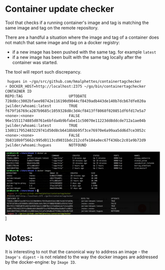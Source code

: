 Container update checker
========================

Tool that checks if a running container's image and tag is matching the same image and tag on the remote repository.

There are a handful a situation where the image and tag of a container does not match that same image and tag on a docker registry:
- if a new image has been pushed with the same tag. for example `latest`
- if a new image has been built with the same tag locally after the container was started.

The tool will report such discrepancy.

```
 hugues in ~/go/src/github.com/hmalphettes/containertagchecker
⚡ DOCKER_HOST=http://localhost:2375 ~/go/bin/containertagchecker
CONTAINER ID                                                            REPO:TAG                     UPTODATE
728d8cc3002bfaee98742e116190d9044cf8439adb443de140b7dcb67dfe020a        jwilder/whoami:latest        TRUE
f679f16769ca287b9685c1059328d8c3d4cf8413ff8068f020851df6fd17e5a7        <none>:<none>                FALSE
96e1551174885d0761e6bfda4b9bfabe11c50070e11223dd8ddcde712a1ae04b        jwilder/whoami:latest        TRUE
13d0117952483229741d50d8cb6418bbb95f3ce76970e6a99aa5dd6d7ce3052c        <none>:<none>                FALSE
3b8310b9f5662c995d0113cd9031bdc212cdfe184a0ec67f436bc2c01e9b72d9        jwilder/whoami:hugues        NOTFOUND
```

![containertagchecker](containertagchecker.png)]

Notes:
======

It is interesting to not that the canonical way to address an image - the `Image's digest` - is not related to the way the docker images are addressed by the docker-engine: by `Image ID`.

